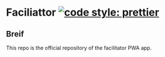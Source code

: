 # Faciliattor [![code style: prettier](https://img.shields.io/badge/code_style-prettier-ff69b4.svg)](https://github.com/prettier/prettier)

## Breif
This repo is the official repository of the facilitator PWA app.